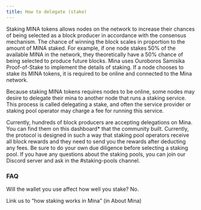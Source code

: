 ```yaml
---
title: How to delegate (stake)
---
```


Staking MINA tokens allows nodes on the network to increase their chances of being selected as a block producer in accordance with the consensus mechanism. The chance of winning the block scales in proportion to the amount of MINA staked. For example, if one node stakes 50% of the available MINA in the network, they theoretically have a 50% chance of being selected to produce future blocks. Mina uses Ouroboros Samisika Proof-of-Stake to implement the details of staking. If a node chooses to stake its MINA tokens, it is required to be online and connected to the Mina network.

Because staking MINA tokens requires nodes to be online, some nodes may desire to delegate their mina to another node that runs a staking service. This process is called delegating a stake, and often the service provider or staking pool operator may charge a fee for running this service. 

Currently, hundreds of block producers are accepting delegations on Mina. You can find them on this dashboard* that the community built. Currently, the protocol is designed in such a way that staking pool operators receive all block rewards and they need to send you the rewards after deducting any fees. Be sure to do your own due diligence before selecting a staking pool. If you have any questions about the staking pools, you can join our Discord server and ask in the #staking-pools channel.

### FAQ
Will the wallet you use affect how well you stake?
No.

Link us to “how staking works in Mina” (in About Mina)  

